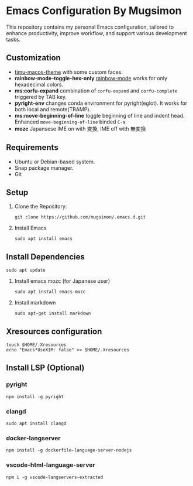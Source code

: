 # Emacs Configuration By Mugsimon
This repository contains my personal Emacs configuration, tailored to enhance productivity, improve workflow, and support various development tasks.

## Customization ##
- [timu-macos-theme](https://emacsthemes.com/themes/timu-macos-dark-&-light.html) with some custom faces.
- **rainbow-mode-toggle-hex-only** [rainbow-mode](https://elpa.gnu.org/packages/rainbow-mode.html) works for only hexadecimal colors.
- **ms:corfu-expand** combination of `corfu-expand` and `corfu-complete` triggered by TAB key.
- **pyright-env** changes conda environment for pyright(eglot). It works for both local and remote(TRAMP).
- **ms:move-beginning-of-line** toggle beginning of line and indent head. Enhanced `move-beginning-of-line` binded `C-a`.
- **mozc** Japansese IME on with 変換, IME off with 無変換

## Requirements ##
- Ubuntu or Debian-based system.
- Snap package manager.
- Git

## Setup
1. Clone the Repository:
    ``` shell
    git clone https://github.com/mugsimon/.emacs.d.git
    ```
2. Install Emacs
    ``` shell
    sudo apt install emacs
    ```
## Install Dependencies
``` shell
sudo apt update
```
1. Install emacs mozc (for Japanese user)
    ``` shell
    sudo apt install emacs-mozc
    ```
2. Install markdown
    ``` shell
    sudo apt-get install markdown
    ```

## Xresources configuration
``` shell
touch $HOME/.Xresources
echo "Emacs*UseXIM: false" >> $HOME/.Xresources
```

## Install LSP (Optional)
### pyright
``` shell
npm install -g pyright
```
### clangd

``` shell
sudo apt install clangd
```
### docker-langserver

``` shell
npm install -g dockerfile-language-server-nodejs
```
### vscode-html-language-server

``` shell
npm i -g vscode-langservers-extracted
```
